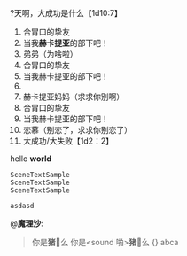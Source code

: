 
?天啊，大成功是什么【1d10:7】
1. 合胃口的挚友
2. 当我**赫卡提亚**的部下吧！
3. 弟弟（为啥啦）
4. 合胃口的挚友
5. 当我赫卡提亚的部下吧！
6. 
7. 赫卡提亚妈妈（求求你别啊）
8. 合胃口的挚友
9. 当我赫卡提亚的部下吧！
10. 恋慕（别恋了，求求你别恋了）
11. 大成功/大失败【1d2：2】

hello **world**

    SceneTextSample
    SceneTextSample
    SceneTextSample

```
asdasd
```

@**魔理沙**:
> 你是**猪**🐖么
> 你是<sound 啪>**猪**🐖么
> {}
> abca